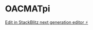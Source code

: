 # OACMATpi

[Edit in StackBlitz next generation editor ⚡️](https://stackblitz.com/~/github.com/wallblue4/OACMATpi)